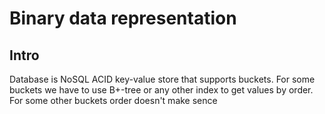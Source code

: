 Binary data representation
==========================

## Intro

Database is NoSQL ACID key-value store that supports buckets.
For some buckets we have to use B+-tree or any other index to
get values by order. For some other buckets order doesn't make
sence
